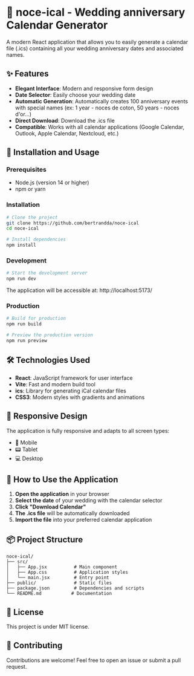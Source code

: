 # 🎊 noce-ical - Wedding anniversary Calendar Generator

A modern React application that allows you to easily generate a calendar file (.ics) containing all your wedding anniversary dates and associated names.

## ✨ Features

- **Elegant Interface**: Modern and responsive form design
- **Date Selector**: Easily choose your wedding date
- **Automatic Generation**: Automatically creates 100 anniversary events with special names (ex: 1 year - noces de coton, 50 years - noces d'or...)
- **Direct Download**: Download the .ics file
- **Compatible**: Works with all calendar applications (Google Calendar, Outlook, Apple Calendar, Nextcloud, etc.)

## 🚀 Installation and Usage

### Prerequisites
- Node.js (version 14 or higher)
- npm or yarn

### Installation
```bash
# Clone the project
git clone https://github.com/bertrandda/noce-ical
cd noce-ical

# Install dependencies
npm install
```

### Development
```bash
# Start the development server
npm run dev
```
The application will be accessible at: http://localhost:5173/

### Production
```bash
# Build for production
npm run build

# Preview the production version
npm run preview
```

## 🛠️ Technologies Used

- **React**: JavaScript framework for user interface
- **Vite**: Fast and modern build tool
- **ics**: Library for generating iCal calendar files
- **CSS3**: Modern styles with gradients and animations

## 📱 Responsive Design

The application is fully responsive and adapts to all screen types:
- 📱 Mobile
- 📟 Tablet  
- 💻 Desktop

## 🎯 How to Use the Application

1. **Open the application** in your browser
2. **Select the date** of your wedding with the calendar selector
3. **Click "Download Calendar"**
4. **The .ics file** will be automatically downloaded
5. **Import the file** into your preferred calendar application

## 📦 Project Structure

```
noce-ical/
├── src/
│   ├── App.jsx          # Main component
│   ├── App.css          # Application styles
│   └── main.jsx         # Entry point
├── public/              # Static files
├── package.json         # Dependencies and scripts
└── README.md           # Documentation
```

## 📄 License

This project is under MIT license.

## 🤝 Contributing

Contributions are welcome! Feel free to open an issue or submit a pull request.
